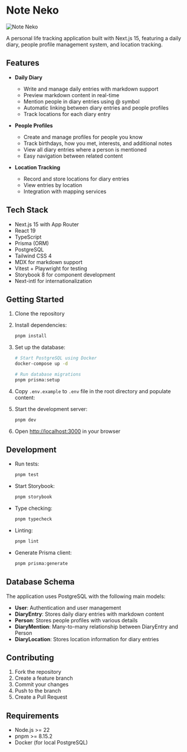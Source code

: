 # Note Neko

![Note Neko](<./src/app//[locale]/(home)/hero-image.png>)

A personal life tracking application built with Next.js 15, featuring a daily diary, people profile management system, and location tracking.

## Features

- **Daily Diary**

  - Write and manage daily entries with markdown support
  - Preview markdown content in real-time
  - Mention people in diary entries using @ symbol
  - Automatic linking between diary entries and people profiles
  - Track locations for each diary entry

- **People Profiles**

  - Create and manage profiles for people you know
  - Track birthdays, how you met, interests, and additional notes
  - View all diary entries where a person is mentioned
  - Easy navigation between related content

- **Location Tracking**
  - Record and store locations for diary entries
  - View entries by location
  - Integration with mapping services

## Tech Stack

- Next.js 15 with App Router
- React 19
- TypeScript
- Prisma (ORM)
- PostgreSQL
- Tailwind CSS 4
- MDX for markdown support
- Vitest + Playwright for testing
- Storybook 8 for component development
- Next-intl for internationalization

## Getting Started

1. Clone the repository
2. Install dependencies:

   ```bash
   pnpm install
   ```

3. Set up the database:

   ```bash
   # Start PostgreSQL using Docker
   docker-compose up -d

   # Run database migrations
   pnpm prisma:setup
   ```

4. Copy `.env.example` to `.env` file in the root directory and populate content:

5. Start the development server:

   ```bash
   pnpm dev
   ```

6. Open [http://localhost:3000](http://localhost:3000) in your browser

## Development

- Run tests:

  ```bash
  pnpm test
  ```

- Start Storybook:

  ```bash
  pnpm storybook
  ```

- Type checking:

  ```bash
  pnpm typecheck
  ```

- Linting:

  ```bash
  pnpm lint
  ```

- Generate Prisma client:
  ```bash
  pnpm prisma:generate
  ```

## Database Schema

The application uses PostgreSQL with the following main models:

- **User**: Authentication and user management
- **DiaryEntry**: Stores daily diary entries with markdown content
- **Person**: Stores people profiles with various details
- **DiaryMention**: Many-to-many relationship between DiaryEntry and Person
- **DiaryLocation**: Stores location information for diary entries

## Contributing

1. Fork the repository
2. Create a feature branch
3. Commit your changes
4. Push to the branch
5. Create a Pull Request

## Requirements

- Node.js >= 22
- pnpm >= 8.15.2
- Docker (for local PostgreSQL)
